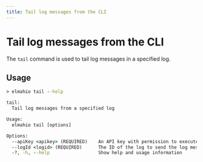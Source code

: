 ```yaml
---
title: Tail log messages from the CLI
---
```


# Tail log messages from the CLI

The `tail` command is used to tail log messages in a specified log.

## Usage

```cmd
> elmahio tail --help

tail:
  Tail log messages from a specified log

Usage:
  elmahio tail [options]

Options:
  --apiKey <apikey> (REQUIRED)    An API key with permission to execute the command
  --logId <logid> (REQUIRED)      The ID of the log to send the log message to
  -?, -h, --help                  Show help and usage information
```